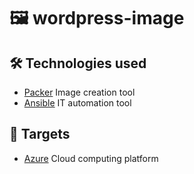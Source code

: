 # 🖼️ wordpress-image

## 🛠️ Technologies used
- [Packer](https://www.packer.io/) Image creation tool
- [Ansible](https://www.ansible.com/) IT automation tool

## 🎯 Targets
- [Azure](https://portal.azure.com/) Cloud computing platform